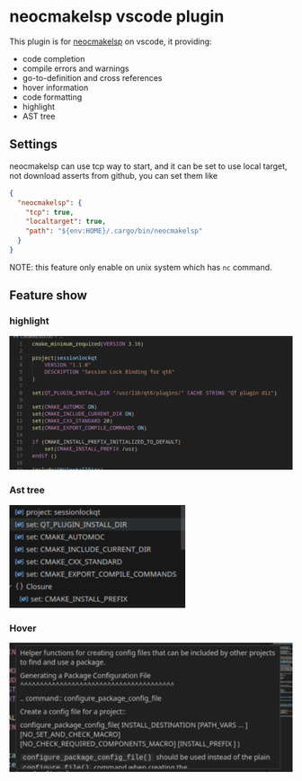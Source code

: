 # neocmakelsp vscode plugin

This plugin is for [neocmakelsp](https://github.com/Decodetalkers/neocmakelsp) on vscode, it providing:

 - code completion
 - compile errors and warnings
 - go-to-definition and cross references
 - hover information
 - code formatting
 - highlight
 - AST tree

## Settings

neocmakelsp can use tcp way to start, and it can be set to use local target, not download asserts from github, you can set them like

```json
{
  "neocmakelsp": {
    "tcp": true,
    "localtarget": true,
    "path": "${env:HOME}/.cargo/bin/neocmakelsp"
  }
}
```

NOTE: this feature only enable on unix system which has `nc` command.

## Feature show

### highlight

![highlight](./images/highlight.png)

### Ast tree

![ast](./images/ast.png)

### Hover

![hover](./images/hover.png)

